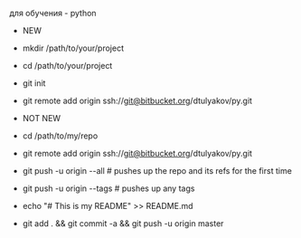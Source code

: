 для обучения - python

* NEW
* mkdir /path/to/your/project
* cd /path/to/your/project
* git init
* git remote add origin ssh://git@bitbucket.org/dtulyakov/py.git
 
* NOT NEW
* cd /path/to/my/repo
* git remote add origin ssh://git@bitbucket.org/dtulyakov/py.git
* git push -u origin --all # pushes up the repo and its refs for the first time
* git push -u origin --tags # pushes up any tags

* echo "# This is my README" >> README.md
* git add . && git commit -a && git push -u origin master